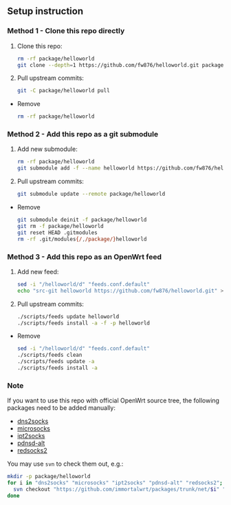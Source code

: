 ## Setup instruction

### Method 1 - Clone this repo directly

1. Clone this repo:

	```bash
	rm -rf package/helloworld
	git clone --depth=1 https://github.com/fw876/helloworld.git package/helloworld
	```

2. Pull upstream commits:

	```bash
	git -C package/helloworld pull
	```

- Remove

  ```bash
  rm -rf package/helloworld
  ```

### Method 2 - Add this repo as a git submodule

1. Add new submodule:

	```bash
	rm -rf package/helloworld
	git submodule add -f --name helloworld https://github.com/fw876/helloworld.git package/helloworld
	```

2. Pull upstream commits:

	```bash
	git submodule update --remote package/helloworld
	```

- Remove

  ```bash
  git submodule deinit -f package/helloworld
  git rm -f package/helloworld
  git reset HEAD .gitmodules
  rm -rf .git/modules{/,/package/}helloworld
  ```

### Method 3 - Add this repo as an OpenWrt feed

1. Add new feed:

	```bash
	sed -i "/helloworld/d" "feeds.conf.default"
	echo "src-git helloworld https://github.com/fw876/helloworld.git" >> "feeds.conf.default"
	```

2. Pull upstream commits:

	```bash
	./scripts/feeds update helloworld
	./scripts/feeds install -a -f -p helloworld
	```

- Remove

  ```bash
  sed -i "/helloworld/d" "feeds.conf.default"
  ./scripts/feeds clean
  ./scripts/feeds update -a
  ./scripts/feeds install -a
  ```

### Note

If you want to use this repo with official OpenWrt source tree, the following packages need to be added manually:

- [dns2socks](https://github.com/immortalwrt/packages/tree/master/net/dns2socks)
- [microsocks](https://github.com/immortalwrt/packages/tree/master/net/microsocks)
- [ipt2socks](https://github.com/immortalwrt/packages/tree/master/net/ipt2socks)
- [pdnsd-alt](https://github.com/immortalwrt/packages/tree/master/net/pdnsd-alt)
- [redsocks2](https://github.com/immortalwrt/packages/tree/master/net/redsocks2)

You may use `svn` to check them out, e.g.:

```bash
mkdir -p package/helloworld
for i in "dns2socks" "microsocks" "ipt2socks" "pdnsd-alt" "redsocks2"; do \
  svn checkout "https://github.com/immortalwrt/packages/trunk/net/$i" "package/helloworld/$i"; \
done
```
